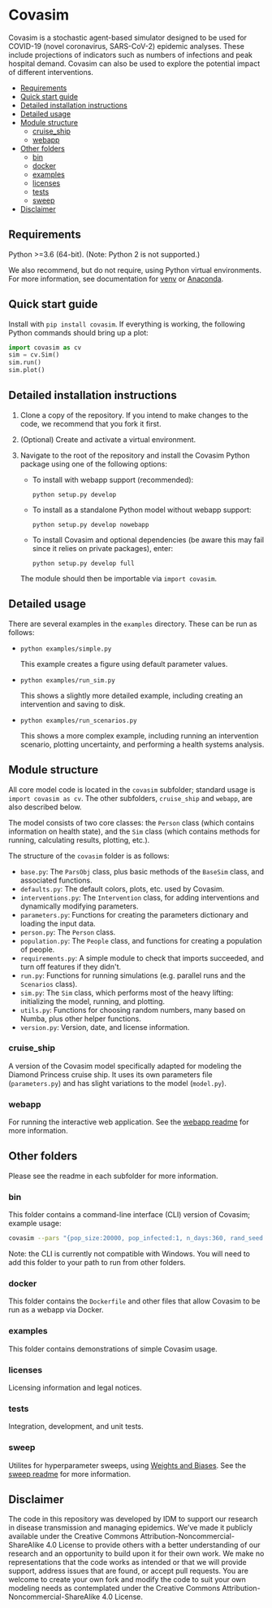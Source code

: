 # Covasim

Covasim is a stochastic agent-based simulator designed to be used for COVID-19
(novel coronavirus, SARS-CoV-2) epidemic analyses. These include projections of
indicators such as numbers of infections and peak hospital demand. Covasim can
also be used to explore the potential impact of different interventions.

<!--ts-->
* [Requirements](#Requirements)
* [Quick start guide](#quick-start-guide)
* [Detailed installation instructions](#detailed-installation-instructions)
* [Detailed usage](#detailed-usage)
* [Module structure](#module-structure)
  * [cruise_ship](#cruise_ship)
  * [webapp](#webapp)
* [Other folders](#other-folders)
	* [bin](#bin)
	* [docker](#docker)
	* [examples](#examples)
	* [licenses](#licenses)
	* [tests](#tests)
	* [sweep](#sweep)
* [Disclaimer](#disclaimer)
<!--te-->


## Requirements

Python >=3.6 (64-bit). (Note: Python 2 is not supported.)

We also recommend, but do not require, using Python virtual environments. For
more information, see documentation for [venv](https://docs.python.org/3/tutorial/venv.html) or [Anaconda](https://docs.conda.io/projects/conda/en/latest/user-guide/tasks/manage-environments.html).


## Quick start guide

Install with `pip install covasim`. If everything is working, the following Python commands should bring up a plot:

```python
import covasim as cv
sim = cv.Sim()
sim.run()
sim.plot()
```


## Detailed installation instructions

1.  Clone a copy of the repository. If you intend to make changes to the code,
    we recommend that you fork it first.

2.  (Optional) Create and activate a virtual environment.

3.  Navigate to the root of the repository and install the Covasim Python package
    using one of the following options:

    *   To install with webapp support (recommended):

        `python setup.py develop`

    *   To install as a standalone Python model without webapp support:

        `python setup.py develop nowebapp`

    *   To install Covasim and optional dependencies (be aware this may fail
        since it relies on private packages), enter:

        `python setup.py develop full`

    The module should then be importable via `import covasim`.


## Detailed usage

There are several examples in the `examples` directory. These can be run as
follows:

* `python examples/simple.py`

  This example creates a figure using default parameter values.

* `python examples/run_sim.py`

  This shows a slightly more detailed example, including creating an intervention and saving to disk.

* `python examples/run_scenarios.py`

  This shows a more complex example, including running an intervention scenario, plotting uncertainty, and performing a health systems analysis.


## Module structure

All core model code is located in the `covasim` subfolder; standard usage is
`import covasim as cv`. The other subfolders, `cruise_ship` and `webapp`, are
also described below.

The model consists of two core classes: the `Person` class (which contains
information on health state), and the `Sim` class (which contains methods for
running, calculating results, plotting, etc.).

The structure of the `covasim` folder is as follows:

* `base.py`: The `ParsObj` class, plus basic methods of the `BaseSim` class, and associated functions.
* `defaults.py`: The default colors, plots, etc. used by Covasim.
* `interventions.py`: The `Intervention` class, for adding interventions and dynamically modifying parameters.
* `parameters.py`: Functions for creating the parameters dictionary and loading the input data.
* `person.py`: The `Person` class.
* `population.py`: The `People` class, and functions for creating a population of people.
* `requirements.py`: A simple module to check that imports succeeded, and turn off features if they didn't.
* `run.py`: Functions for running simulations (e.g. parallel runs and the `Scenarios` class).
* `sim.py`: The `Sim` class, which performs most of the heavy lifting: initializing the model, running, and plotting.
* `utils.py`: Functions for choosing random numbers, many based on Numba, plus other helper functions.
* `version.py`: Version, date, and license information.


### cruise_ship

A version of the Covasim model specifically adapted for modeling the Diamond
Princess cruise ship. It uses its own parameters file (`parameters.py`) and has
slight variations to the model (`model.py`).


### webapp

For running the interactive web application. See the [webapp readme](./covasim/webapp) for more information.


## Other folders

Please see the readme in each subfolder for more information.


### bin

This folder contains a command-line interface (CLI) version of Covasim; example usage:

```bash
covasim --pars "{pop_size:20000, pop_infected:1, n_days:360, rand_seed:1}"
```

Note: the CLI is currently not compatible with Windows. You will need to add
this folder to your path to run from other folders.

###  docker

This folder contains the `Dockerfile` and other files that allow Covasim to be
run as a webapp via Docker.

### examples

This folder contains demonstrations of simple Covasim usage.

### licenses

Licensing information and legal notices.

### tests

Integration, development, and unit tests.

### sweep

Utilites for hyperparameter sweeps, using [Weights and Biases](https://www.wandb.com/). See the [sweep readme](./sweep) for more information.


## Disclaimer

The code in this repository was developed by IDM to support our research in
disease transmission and managing epidemics. We’ve made it publicly available
under the Creative Commons Attribution-Noncommercial-ShareAlike 4.0 License to
provide others with a better understanding of our research and an opportunity to
build upon it for their own work. We make no representations that the code works
as intended or that we will provide support, address issues that are found, or
accept pull requests. You are welcome to create your own fork and modify the
code to suit your own modeling needs as contemplated under the Creative Commons
Attribution-Noncommercial-ShareAlike 4.0 License.
